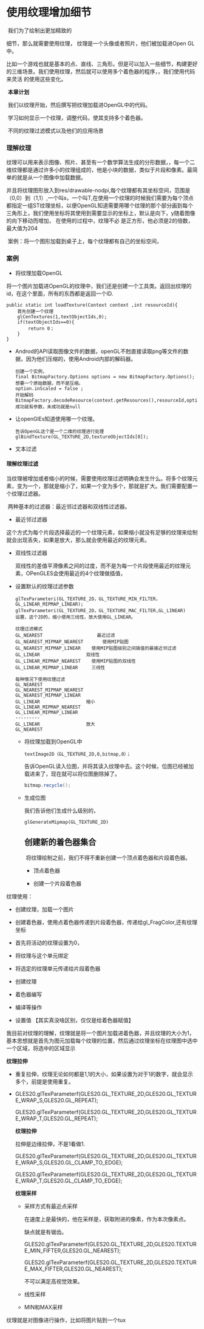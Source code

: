 # 使用纹理增加细节

​	我们为了绘制出更加精致的

细节，那么就需要使用纹理， 纹理是一个头像或者照片，他们被加载进Open GL中。

​	比如一个游戏也就是基本的点、直线、三角形。但是可以加入一些细节，构建更好的三维场景。我们使用纹理，然后就可以使用多个着色器的程序，，我们使用代码来灵活 的使用这些变化。

​	**本章计划**

​	我们以纹理开始，然后撰写把纹理加载进OpenGL中的代码。

​	学习如何显示一个纹理，调整代码，使其支持多个着色器。

​	不同的纹理过滤模式以及他们的应用场景

### 理解纹理

​	纹理可以用来表示图像、照片、甚至有一个数学算法生成的分形数据，，每一个二维纹理都是通过许多小的纹理组成的，他是小块的数据，类似于片段和像素。最简单的就是从一个图像中加载数据。

​	并且将纹理图形放入到res/drawable-nodpi,每个纹理都有其坐标空间，范围是（0,0）到（1,1）,一个叫s，一个叫T,在使用一个纹理的时候我们需要为每个顶点都指定一组ST纹理坐标，以便OpenGL知道需要用哪个纹理的那个部分画到每个三角形上，我们使用坐标将其使用到需要显示的坐标上，默认是向下，y随着图像的向下移动而增加， 在使用的过程中，纹理不必 是正方形，他必须是2的倍数，最大值为204



​	案例：将一个图形加载到桌子上，每个纹理都有自己的坐标空间，



###  案例

-  将纹理加载OpenGL

  将一个图片加载进OpenGL的纹理中，我们还是创建一个工具类。返回出纹理的id，在这个里面，所有的东西都是返回一个ID.

```
public static int loadTexture(Context context ,int resourceId){
    首先创建一个纹理
    glCenTextures(1,textObjectIds,0);
    if(textObjectIds==0){
    	return 0；    
    }
}
```

- Androd的API读取图像文件的数据，openGL不尅直接读取png等文件的数据，因为他们压缩的，使用Android内部的解码器。

  ```
  创建一个实例，
  final BitmapFactory.Options options = new BitmapFactory.Options();
  想要一个原始数据，而不是压缩。
  option.inScaled = false ;
  开始解码
  BitmapFactory.decodeResource(context.getResources(),resourceId,option);
  成功就有参数，未成功就是null
  ```

- 让openGlEs知道使用哪一个纹理。

  ```
  告诉OpenGL这个是一个二维的纹理进行处理
  glBindTexture(GL_TEXTURE_2D,textureObjectIds[0]);
  ```

- 文本过滤

#### 理解纹理过滤

​	当纹理被增加或者缩小的时候，需要使用纹理过滤明确会发生什么。将多个纹理元素，变为一个，那就是缩小了，如果一个变为多个，那就是扩大。我们需要配置一个纹理过滤器。

​	两种基本的过滤器：最近邻过滤器和双线性过滤器。

-  最近邻过滤器

  这个方式为每个片段选择最近的一个纹理元素，如果缩小就没有足够的纹理来绘制就会出现丢失，如果是放大，那么就会使用最近的纹理元素。

- 双线性过滤器

  双线性的差值平滑像素之间的过度，而不是为每一个片段使用最近的纹理元素，OPenGLES会使用最近的4个纹理做插值，

- 设置默认的纹理过滤参数

  ```
  glTexParameteri(GL_TEXTURE_2D，GL_TEXTURE_MIN_FILTER，GL_LINEAR_MIPMAP_LINEAR);
  glTexParameteri(GL_TEXTURE_2D，GL_TEXTURE_MAC_FILTER,GL_LINEAR)
  设置，这个2D的，缩小使用三线性，放大使用GL_LINEAR。
  ```

  ````
  纹理过滤模式
  GL_NEAREST					最近过滤
  GL_NEAREST_MIPMAP_NEAREST 	  使用MIP贴图
  GL_NEAREST_MIPMAP_LINEAR 	  使用MIP贴图级别之间插值的最接近邻过滤
  GL_LINEAR					双线性
  GL_LINEAR_MIPMAP_NEAREST 	  使用MIP贴图的双线性
  GL_LINEAR_MIPMAP_LINEAR 	  三线性
  
  每种情况下使用纹理过滤
  GL_NEAREST
  GL_NEAREST_MIPMAP_NEAREST
  GL_NEAREST_MIPMAP_LINEAR
  GL_LINEAR					缩小
  GL_LINEAR_MIPMAP_NEAREST
  GL_LINEAR_MIPMAP_LINEAR
  ---------
  GL_LINEAR					放大
  GL_NEAREST
  ````

  - 将纹理加载到OpenGL中

    ```
    textImage2D（GL_TEXTURE_2D,0,bitmap,0）；
    ```

    告诉OpenGL读入位图，并将其读入纹理中去。这个时候，位图已经被加载进来了，现在就可以将位图删除掉了。

    ```scala
    bitmap.recycle();
    ```

  - 生成位图

    我们告诉他们生成什么级别的，

    ```
    glGenerateMipmap(GL_TEXTURE_2D)
    ```

    ## 创建新的着色器集合

    ​	将纹理绘制之前，我们不得不重新创建一个顶点着色器和片段着色器。

    - 顶点着色器

    - 创建一个片段着色器







纹理使用：

- 创建纹理，加载一个图片
- 创建着色器，使用点着色器传递到片段着色器，传递给gl_FragColor,还有纹理坐标
- 首先将活动的纹理设置为0，
- 将纹理与这个单元绑定
- 将选定的纹理单元传递给片段着色器



- 创建纹理
- 着色器编写
- 编译等操作
- 设置值 【其实真没啥区别，仅仅是给着色器赋值】



我目前对纹理的理解，纹理就是将一个图片加载进着色器，并且纹理的大小为1，基本思想就是首先为图元加载每个纹理的位置，然后通过纹理坐标在纹理图中选中一个区域，将选中的区域显示

**纹理拉伸**

- 重复拉伸，纹理无论如何都是1,1的大小，如果设置为对于1的数字，就会显示多个，前提是使用重复。

- GLES20.glTexParameterf(GLES20.GL_TEXTURE_2D,GLES20.GL_TEXTURE_WRAP_S,GLES20.GL_REPEAT);

  GLES20.glTexParameterf(GLES20.GL_TEXTURE_2D,GLES20.GL_TEXTURE_WRAP_T,GLES20.GL_REPEAT);



  **纹理拉伸**

  拉伸是边缘拉伸，不是1看做1.

  GLES20.glTexParameterf(GLES20.GL_TEXTURE_2D,GLES20.GL_TEXTURE_WRAP_S,GLES20.GL_CLAMP_TO_EDGE);

  GLES20.glTexParameterf(GLES20.GL_TEXTURE_2D,GLES20.GL_TEXTURE_WRAP_T,GLES20.GL_CLAMP_TO_EDGE);

  **纹理采样**

  - 采样方式有最近点采样

    在速度上是最快的，他在采样是，获取附进的像素，作为本次像素点。

    缺点就是有锯齿。

    GLES20.glTexParameterf(GLES20.GL_TEXTURE_2D,GLES20.TEXTURE_MIN_FIFTER,GLES20.GL_NEAREST);

    GLES20.glTexParameterf(GLES20.GL_TEXTURE_2D,GLES20.TEXTURE_MAX_FIFTER,GLES20.GL_NEAREST);

    不可以满足高视觉效果。

  - 线性采样

    

  - MIN和MAX采样 



纹理就是对图像进行操作，比如将图片贴到一个tux